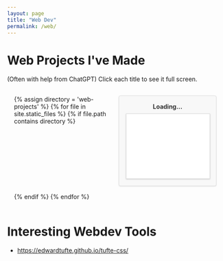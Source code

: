 ```yaml
---
layout: page
title: "Web Dev"
permalink: /web/
---
```


<style>
  .grid-gallery {
    display: grid;
    grid-template-columns: repeat(auto-fit, minmax(200px, 1fr));
    grid-gap: 16px;
    padding: 16px;
  }

  .gallery-item {
    position: relative;
    overflow: hidden;
    padding: 16px;
    border: 1px solid #ddd;
    border-radius: 4px;
    background-color: #f8f8f8;
    box-shadow: 0 1px 3px rgba(0, 0, 0, 0.1);
    transition: box-shadow 0.3s;
  }

  .gallery-item:hover {
    box-shadow: 0 4px 6px rgba(0, 0, 0, 0.1);
  }

  .gallery-item a {
    display: block;
    margin-bottom: 8px;
    font-weight: bold;
    text-align: center;
    color: #333;
    text-decoration: none;
    transition: color 0.3s;
  }

  .gallery-item a:hover {
    color: #007bff;
  }

  .gallery-item iframe {
    width: 100%;
    border: 1px solid #ddd;
    box-shadow: 0 1px 3px rgba(0, 0, 0, 0.2);
  }
</style>

# Web Projects I've Made
(Often with help from ChatGPT)
Click each title to see it full screen.

<div class="grid-gallery">
{% assign directory = 'web-projects' %}
{% for file in site.static_files %}
  {% if file.path contains directory %}
    <div class="gallery-item">
      <a href="{{ file.path }}" target="_blank" data-src="{{ file.path }}" data-filename="{{ file.name }}">Loading...</a>
      <iframe src="{{ file.path }}" width="200" height="150" frameborder="0"></iframe>
    </div>
  {% endif %}
{% endfor %}
</div>

<script>
  document.addEventListener('DOMContentLoaded', function () {
    const links = document.querySelectorAll('.gallery-item a[data-src]');

    links.forEach((link) => {
      const src = link.getAttribute('data-src');
      const filename = link.getAttribute('data-filename');

      fetch(src)
        .then((response) => response.text())
        .then((html) => {
          const parser = new DOMParser();
          const doc = parser.parseFromString(html, 'text/html');
          const title = doc.querySelector('title').innerText;
          link.innerText = title;
        })
        .catch((error) => {
          console.error('Error fetching HTML file:', error);
          link.innerText = filename; // Use the filename as the fallback
        });
    });
  });
</script>

# Interesting Webdev Tools
- https://edwardtufte.github.io/tufte-css/